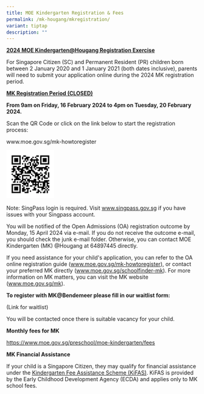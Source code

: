 ```yaml
---
title: MOE Kindergarten Registration & Fees
permalink: /mk-hougang/mkregistration/
variant: tiptap
description: ""
---
```

<p><strong><u>2024 MOE Kindergarten@Hougang Registration Exercise</u></strong>
</p>
<p>For Singapore Citizen (SC) and Permanent Resident (PR) children born between
2 January 2020 and 1 January 2021 (both dates inclusive), parents will
need to submit your application online during the 2024 MK registration
period.</p>
<p></p>
<p><strong><u>MK Registration Period (CLOSED)</u></strong>
</p>
<p><strong>From 9am on Friday, 16 February 2024 to 4pm on Tuesday, 20 February 2024.</strong>
</p>
<p>Scan the QR Code or click on the link below to start the registration
process:</p>
<p><a rel="noopener noreferrer nofollow" target="_blank">www.moe.gov.sg/mk-howtoregister</a>
</p><a class="isomer-image-wrapper" href="www.moe.gov.sg/mk-howtoregister"><img style="width: 25%;" height="auto" width="100%" alt="" src="/images/mkregistration_qr.png"></a>
<p>Note: SingPass login is required. Visit <a href="http://www.singpass.gov.sg" rel="noopener noreferrer nofollow" target="_blank">www.singpass.gov.sg</a> if you have issues
with your Singpass account.</p>
<p>You will be notified of the Open Admissions (OA) registration outcome
by Monday, 15 April 2024 via e-mail. If you do not receive the outcome
e-mail, you should check the junk e-mail folder. Otherwise, you can contact
MOE Kindergarten (MK) @Hougang at 64897445 directly.</p>
<p>If you need assistance for your child's application, you can refer to
the OA online registration guide (<a href="http://www.moe.gov.sg/mk-howtoregister" rel="noopener noreferrer nofollow" target="_blank">www.moe.gov.sg/mk-howtoregister</a>),
or contact your preferred MK directly (<a href="http://www.moe.gov.sg/schoolfinder-mk" rel="noopener noreferrer nofollow" target="_blank">www.moe.gov.sg/schoolfinder-mk</a>).
For more information on MK matters, you can visit the MK website (<a href="http://www.moe.gov.sg/mk" rel="noopener noreferrer nofollow" target="_blank">www.moe.gov.sg/mk</a>).</p>
<p></p>
<p><strong>To register with MK@Bendemeer please fill in our waitlist form:</strong>
</p>
<p>(Link for waitlist)</p>
<p>You will be contacted once there is suitable vacancy for your child.</p>
<p><strong>Monthly fees for MK</strong>
</p>
<p><a href="https://www.moe.gov.sg/preschool/moe-kindergarten/fees" rel="noopener noreferrer nofollow" target="_blank"><u>https://www.moe.gov.sg/preschool/moe-kindergarten/fees</u></a>&nbsp;</p>
<p><strong>MK Financial Assistance</strong>
</p>
<p>If your child is a Singapore Citizen, they may qualify for financial assistance
under the&nbsp;<a href="https://www.ecda.gov.sg/parents/subsidies-financial-assistance" rel="noopener noreferrer nofollow" target="_blank"><u>Kindergarten Fee Assistance Scheme (KiFAS)</u></a>.
KiFAS is provided by the Early Childhood Development Agency (ECDA) and
applies only to MK school fees.</p>
<p></p>